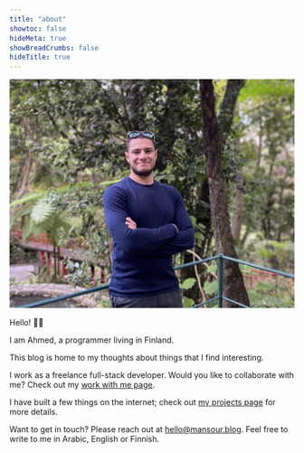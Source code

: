 ```yaml
---
title: "about"
showtoc: false
hideMeta: true
showBreadCrumbs: false
hideTitle: true
---
```


![A picture of Ahmed.](./about.jpg#center)

Hello! 👋🏽

I am Ahmed, a programmer living in Finland.

This blog is home to my thoughts about things that I find interesting.

I work as a freelance full-stack developer. Would you like to collaborate with me? Check out my [work with me page](/work-with-me).

I have built a few things on the internet; check out [my projects page](/projects) for more details.

Want to get in touch? Please reach out at hello@mansour.blog. Feel free to write to me in Arabic, English or Finnish.